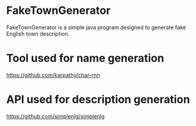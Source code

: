 # FakeTownGenerator
FakeTownGenerator is a simple java program designed to generate fake English town description.
# Tool used for name generation
https://github.com/karpathy/char-rnn
# API used for description generation
https://github.com/simplenlg/simplenlg
